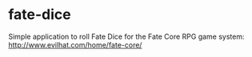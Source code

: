 fate-dice
=========

Simple application to roll Fate Dice for the Fate Core RPG game system: http://www.evilhat.com/home/fate-core/
